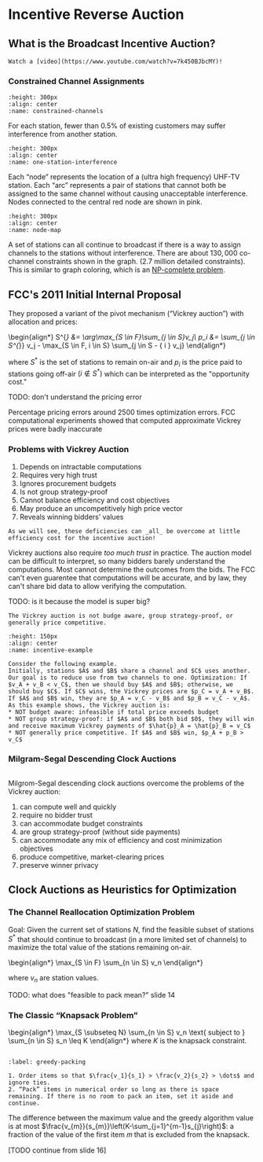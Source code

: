 # Incentive Reverse Auction

## What is the Broadcast Incentive Auction?

```{tip}
Watch a [video](https://www.youtube.com/watch?v=7k450BJbcMY)!
```

### Constrained Channel Assignments

```{image} ../images/constrained-channels.png
:height: 300px
:align: center
:name: constrained-channels
```

For each station, fewer than $0.5\%$ of existing customers may suffer interference from another station.

```{image} ../images/one-station-interference.png
:height: 300px
:align: center
:name: one-station-interference
```

Each “node” represents the location of a (ultra high frequency) UHF-TV station. Each “arc” represents a pair of stations that cannot both be assigned to the same channel without causing unacceptable interference. Nodes connected to the central red node are shown in pink.

```{image} ../images/node-map.png
:height: 300px
:align: center
:name: node-map
```

A set of stations can all continue to broadcast if there is a way to assign channels to the stations without interference. There are about $130,000$ co-channel constraints shown in the graph. ($2.7$ million detailed constraints). This is similar to graph coloring, which is an [NP-complete problem](https://en.wikipedia.org/wiki/NP-completeness). 

## FCC's 2011 Initial Internal Proposal

They proposed a variant of the pivot mechanism (“Vickrey auction”) with allocation and prices:

\begin{align*}
S^{*} &= \arg\max_{S \in F}\sum_{j \in S}v_j\\
p_i &= \sum_{j \in S^{*}} v_j - \max_{S \in F, i \in S} \sum_{j \in S - \{ i \} v_j}
\end{align*}

where $S^{*}$ is the set of stations to remain on-air and $p_i$ is the price paid to stations going off-air $(i \not\in S^{*})$ which can be interpreted as the "opportunity cost."

TODO: don't understand the pricing error

Percentage pricing errors around $2500$ times optimization errors. 
FCC computational experiments showed that computed approximate Vickrey prices were badly inaccurate

### Problems with Vickrey Auction

1. Depends on intractable computations 
2. Requires very high trust
3. Ignores procurement budgets
4. Is not group strategy-proof
5. Cannot balance efficiency and cost objectives
6. May produce an uncompetitively high price vector  
7. Reveals winning bidders’ values

```{important}
As we will see, these deficiencies can _all_ be overcome at little efficiency cost for the incentive auction!
```

Vickrey auctions also require _too much trust_ in practice. The auction model can be difficult to interpret, so many bidders barely understand the computations. Most cannot determine the outcomes from the bids. The FCC can't even guarentee that computations will be accurate, and by law, they can't share bid data to allow verifying the computation.

TODO: is it because the model is super big?

```{prf:remark}
The Vickrey auction is not budge aware, group strategy-proof, or generally price competitive.
```

```{image} ../images/incentive-example.png
:height: 150px
:align: center
:name: incentive-example
```
```{prf:proof}
Consider the following example.
Initially, stations $A$ and $B$ share a channel and $C$ uses another. Our goal is to reduce use from two channels to one. Optimization: If $v_A + v_B < v_C$, then we should buy $A$ and $B$; otherwise, we should buy $C$. If $C$ wins, the Vickrey prices are $p_C = v_A + v_B$. If $A$ and $B$ win, they are $p_A = v_C - v_B$ and $p_B = v_C - v_A$. As this example shows, the Vickrey auction is:
* NOT budget aware: infeasible if total price exceeds budget  
* NOT group strategy-proof: if $A$ and $B$ both bid $0$, they will win and receive maximum Vickrey payments of $\hat{p}_A = \hat{p}_B = v_C$
* NOT generally price competitive. If $A$ and $B$ win, $p_A + p_B > v_C$
```

### Milgram-Segal Descending Clock Auctions

```{index} Milgrom-Segal auctions
```

Milgrom-Segal descending clock auctions overcome the problems of the Vickrey auction:
1. can compute well and quickly  
2. require no bidder trust  
3. can accommodate budget constraints
4. are group strategy-proof (without side payments)
5. can accommodate any mix of efficiency and cost minimization objectives 
6. produce competitive, market-clearing prices
7. preserve winner privacy

## Clock Auctions as Heuristics for Optimization

### The Channel Reallocation Optimization Problem

Goal: Given the current set of stations $N$, find the feasible subset of stations $S^{*}$ that should continue to broadcast (in a more limited set of channels) to maximize the total value of the stations remaining on-air. 

\begin{align*}
\max_{S \in F} \sum_{n \in S} v_n
\end{align*}

where $v_n$ are station values.

TODO: what does "feasible to pack mean?" slide 14

### The Classic “Knapsack Problem”

\begin{align*}
\max_{S \subseteq N} \sum_{n \in S} v_n \text{ subject to } \sum_{n \in S} s_n \leq K
\end{align*}
where $K$ is the knapsack constraint.

```{index} greedy packing
```

```{prf:algorithm} Greedy Packing
:label: greedy-packing

1. Order items so that $\frac{v_1}{s_1} > \frac{v_2}{s_2} > \dots$ and ignore ties. 
2. “Pack” items in numerical order so long as there is space remaining. If there is no room to pack an item, set it aside and continue.
```

The difference between the maximum value and the greedy algorithm value is at most $\frac{v_{m}}{s_{m}}\left(K-\sum_{j=1}^{m-1}s_{j}\right)$: a fraction of the value of the first item 𝑚 that is excluded from the knapsack. 

[TODO continue from slide 16]